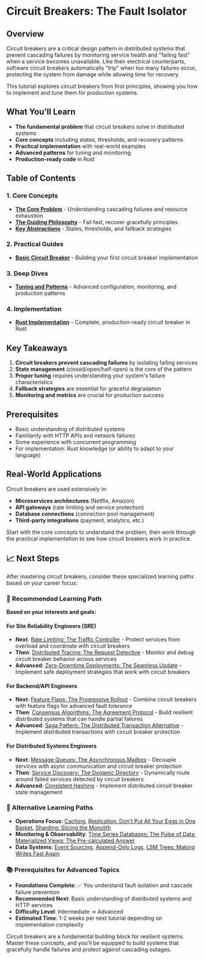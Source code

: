 # Circuit Breakers: The Fault Isolator

## Overview

Circuit breakers are a critical design pattern in distributed systems that prevent cascading failures by monitoring service health and "failing fast" when a service becomes unavailable. Like their electrical counterparts, software circuit breakers automatically "trip" when too many failures occur, protecting the system from damage while allowing time for recovery.

This tutorial explores circuit breakers from first principles, showing you how to implement and tune them for production systems.

## What You'll Learn

- **The fundamental problem** that circuit breakers solve in distributed systems
- **Core concepts** including states, thresholds, and recovery patterns
- **Practical implementation** with real-world examples
- **Advanced patterns** for tuning and monitoring
- **Production-ready code** in Rust

## Table of Contents

### 1. Core Concepts

- **[The Core Problem](01-concepts-01-the-core-problem.md)** - Understanding cascading failures and resource exhaustion
- **[The Guiding Philosophy](01-concepts-02-the-guiding-philosophy.md)** - Fail fast, recover gracefully principles
- **[Key Abstractions](01-concepts-03-key-abstractions.md)** - States, thresholds, and fallback strategies

### 2. Practical Guides

- **[Basic Circuit Breaker](02-guides-01-basic-circuit-breaker.md)** - Building your first circuit breaker implementation

### 3. Deep Dives

- **[Tuning and Patterns](03-deep-dive-01-tuning-and-patterns.md)** - Advanced configuration, monitoring, and production patterns

### 4. Implementation

- **[Rust Implementation](04-rust-implementation.md)** - Complete, production-ready circuit breaker in Rust

## Key Takeaways

1. **Circuit breakers prevent cascading failures** by isolating failing services
2. **State management** (closed/open/half-open) is the core of the pattern
3. **Proper tuning** requires understanding your system's failure characteristics
4. **Fallback strategies** are essential for graceful degradation
5. **Monitoring and metrics** are crucial for production success

## Prerequisites

- Basic understanding of distributed systems
- Familiarity with HTTP APIs and network failures
- Some experience with concurrent programming
- For implementation: Rust knowledge (or ability to adapt to your language)

## Real-World Applications

Circuit breakers are used extensively in:
- **Microservices architectures** (Netflix, Amazon)
- **API gateways** (rate limiting and service protection)
- **Database connections** (connection pool management)
- **Third-party integrations** (payment, analytics, etc.)

Start with the core concepts to understand the problem, then work through the practical implementation to see how circuit breakers work in practice.

## 📈 Next Steps

After mastering circuit breakers, consider these specialized learning paths based on your career focus:

### 🎯 Recommended Learning Path

**Based on your interests and goals:**

#### For Site Reliability Engineers (SRE)
- **Next**: [Rate Limiting: The Traffic Controller](../rate-limiting-the-traffic-controller/README.md) - Protect services from overload and coordinate with circuit breakers
- **Then**: [Distributed Tracing: The Request Detective](../distributed-tracing-the-request-detective/README.md) - Monitor and debug circuit breaker behavior across services
- **Advanced**: [Zero-Downtime Deployments: The Seamless Update](../zero-downtime-deployments-the-seamless-update/README.md) - Implement safe deployment strategies that work with circuit breakers

#### For Backend/API Engineers
- **Next**: [Feature Flags: The Progressive Rollout](../feature-flags-the-progressive-rollout/README.md) - Combine circuit breakers with feature flags for advanced fault tolerance
- **Then**: [Consensus Algorithms: The Agreement Protocol](../consensus-algorithms-the-agreement-protocol/README.md) - Build resilient distributed systems that can handle partial failures
- **Advanced**: [Saga Pattern: The Distributed Transaction Alternative](../saga-pattern-the-distributed-transaction-alternative/README.md) - Implement distributed transactions with circuit breaker protection

#### For Distributed Systems Engineers
- **Next**: [Message Queues: The Asynchronous Mailbox](../message-queues-the-asynchronous-mailbox/README.md) - Decouple services with async communication and circuit breaker protection
- **Then**: [Service Discovery: The Dynamic Directory](../service-discovery-the-dynamic-directory/README.md) - Dynamically route around failed services detected by circuit breakers
- **Advanced**: [Consistent Hashing](../consistent-hashing/README.md) - Implement distributed circuit breaker state management

### 🔗 Alternative Learning Paths

- **Operations Focus**: [Caching](../caching/README.md), [Replication: Don't Put All Your Eggs in One Basket](../replication-dont-put-all-your-eggs-in-one-basket/README.md), [Sharding: Slicing the Monolith](../sharding-slicing-the-monolith/README.md)
- **Monitoring & Observability**: [Time Series Databases: The Pulse of Data](../time-series-databases-the-pulse-of-data/README.md), [Materialized Views: The Pre-calculated Answer](../materialized-views-the-pre-calculated-answer/README.md)
- **Data Systems**: [Event Sourcing](../event-sourcing/README.md), [Append-Only Logs](../append-only-logs/README.md), [LSM Trees: Making Writes Fast Again](../lsm-trees-making-writes-fast-again/README.md)

### 📚 Prerequisites for Advanced Topics

- **Foundations Complete**: ✅ You understand fault isolation and cascade failure prevention
- **Recommended Next**: Basic understanding of distributed systems and HTTP services
- **Difficulty Level**: Intermediate → Advanced
- **Estimated Time**: 1-2 weeks per next tutorial depending on implementation complexity

Circuit breakers are a fundamental building block for resilient systems. Master these concepts, and you'll be equipped to build systems that gracefully handle failures and protect against cascading outages.
